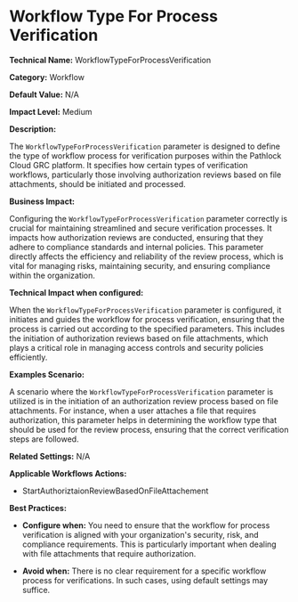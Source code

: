 # Workflow Type For Process Verification

**Technical Name:** WorkflowTypeForProcessVerification

**Category:** Workflow

**Default Value:** N/A

**Impact Level:** Medium

**Description:**

The `WorkflowTypeForProcessVerification` parameter is designed to define the type of workflow process for verification purposes within the Pathlock Cloud GRC platform. It specifies how certain types of verification workflows, particularly those involving authorization reviews based on file attachments, should be initiated and processed.

**Business Impact:**

Configuring the `WorkflowTypeForProcessVerification` parameter correctly is crucial for maintaining streamlined and secure verification processes. It impacts how authorization reviews are conducted, ensuring that they adhere to compliance standards and internal policies. This parameter directly affects the efficiency and reliability of the review process, which is vital for managing risks, maintaining security, and ensuring compliance within the organization.

**Technical Impact when configured:**

When the `WorkflowTypeForProcessVerification` parameter is configured, it initiates and guides the workflow for process verification, ensuring that the process is carried out according to the specified parameters. This includes the initiation of authorization reviews based on file attachments, which plays a critical role in managing access controls and security policies efficiently.

**Examples Scenario:**

A scenario where the `WorkflowTypeForProcessVerification` parameter is utilized is in the initiation of an authorization review process based on file attachments. For instance, when a user attaches a file that requires authorization, this parameter helps in determining the workflow type that should be used for the review process, ensuring that the correct verification steps are followed.

**Related Settings:** N/A

**Applicable Workflows Actions:** 

- StartAuthoriztaionReviewBasedOnFileAttachement

**Best Practices:** 

- **Configure when:** You need to ensure that the workflow for process verification is aligned with your organization's security, risk, and compliance requirements. This is particularly important when dealing with file attachments that require authorization.
  
- **Avoid when:** There is no clear requirement for a specific workflow process for verifications. In such cases, using default settings may suffice.